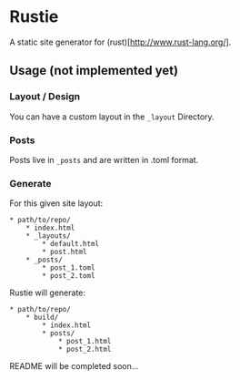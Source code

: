 # Rustie

A static site generator for (rust)[http://www.rust-lang.org/].

## Usage (not implemented yet)

### Layout / Design

You can have a custom layout in the ```_layout``` Directory.

### Posts

Posts live in ```_posts``` and are written in .toml format.

### Generate

For this given site layout:

    * path/to/repo/
        * index.html
        * _layouts/
            * default.html
            * post.html
        * _posts/
            * post_1.toml
            * post_2.toml

Rustie will generate:

    * path/to/repo/
        * build/
            * index.html
            * posts/
                * post_1.html
                * post_2.html

README will be completed soon...
